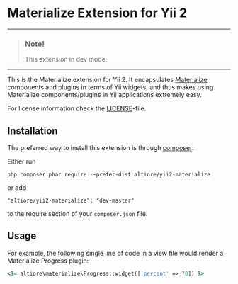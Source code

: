 Materialize Extension for Yii 2
===============================

---

> ### Note!
> 
> This extension in dev mode.

---

This is the Materialize extension for Yii 2. It encapsulates [Materialize](http://materializecss.com/) components
and plugins in terms of Yii widgets, and thus makes using Materialize components/plugins
in Yii applications extremely easy.

For license information check the [LICENSE](LICENSE.md)-file.

Installation
------------

The preferred way to install this extension is through [composer](http://getcomposer.org/download/).

Either run

```
php composer.phar require --prefer-dist altiore/yii2-materialize
```

or add

```
"altiore/yii2-materialize": "dev-master"
```

to the require section of your `composer.json` file.

Usage
----

For example, the following
single line of code in a view file would render a Materialize Progress plugin:

```php
<?= altiore\materialize\Progress::widget(['percent' => 70]) ?>
```
